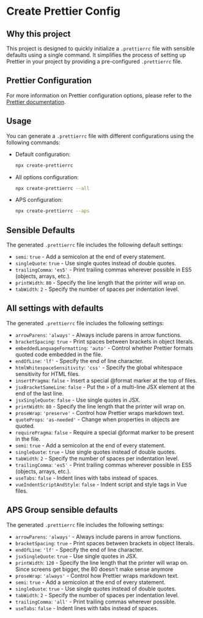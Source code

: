 # Create Prettier Config

## Why this project

This project is designed to quickly initialize a `.prettierrc` file with sensible defaults using a single command. It simplifies the process of setting up Prettier in your project by providing a pre-configured `.prettierrc` file.

## Prettier Configuration

For more information on Prettier configuration options, please refer to the [Prettier documentation](https://prettier.io/docs/en/options.html).

## Usage

You can generate a `.prettierrc` file with different configurations using the following commands:

- Default configuration:
  ```sh
  npx create-prettierrc
  ```

- All options configuration:
  ```sh
  npx create-prettierrc --all
  ```

- APS configuration:
  ```sh
  npx create-prettierrc --aps
  ```

## Sensible Defaults

The generated `.prettierrc` file includes the following default settings:

- `semi`: `true` - Add a semicolon at the end of every statement.
- `singleQuote`: `true` - Use single quotes instead of double quotes.
- `trailingComma`: `'es5'` - Print trailing commas wherever possible in ES5 (objects, arrays, etc.).
- `printWidth`: `80` - Specify the line length that the printer will wrap on.
- `tabWidth`: `2` - Specify the number of spaces per indentation level.

## All settings with defaults

The generated `.prettierrc` file includes the following settings:

- `arrowParens`: `'always'` - Always include parens in arrow functions.
- `bracketSpacing`: `true` - Print spaces between brackets in object literals.
- `embeddedLanguageFormatting`: `'auto'` - Control whether Prettier formats quoted code embedded in the file.
- `endOfLine`: `'lf'` - Specify the end of line character.
- `htmlWhitespaceSensitivity`: `'css'` - Specify the global whitespace sensitivity for HTML files.
- `insertPragma`: `false` - Insert a special @format marker at the top of files.
- `jsxBracketSameLine`: `false` - Put the `>` of a multi-line JSX element at the end of the last line.
- `jsxSingleQuote`: `false` - Use single quotes in JSX.
- `printWidth`: `80` - Specify the line length that the printer will wrap on.
- `proseWrap`: `'preserve'` - Control how Prettier wraps markdown text.
- `quoteProps`: `'as-needed'` - Change when properties in objects are quoted.
- `requirePragma`: `false` - Require a special @format marker to be present in the file.
- `semi`: `true` - Add a semicolon at the end of every statement.
- `singleQuote`: `true` - Use single quotes instead of double quotes.
- `tabWidth`: `2` - Specify the number of spaces per indentation level.
- `trailingComma`: `'es5'` - Print trailing commas wherever possible in ES5 (objects, arrays, etc.).
- `useTabs`: `false` - Indent lines with tabs instead of spaces.
- `vueIndentScriptAndStyle`: `false` - Indent script and style tags in Vue files.

## APS Group sensible defaults

The generated `.prettierrc` file includes the following settings:

- `arrowParens`: `'always'` - Always include parens in arrow functions.
- `bracketSpacing`: `true` - Print spaces between brackets in object literals.
- `endOfLine`: `'lf'` - Specify the end of line character.
- `jsxSingleQuote`: `true` - Use single quotes in JSX.
- `printWidth`: `120` - Specify the line length that the printer will wrap on. Since screens get bigger, the 80 doesn't make sense anymore
- `proseWrap`: `'always'` - Control how Prettier wraps markdown text.
- `semi`: `true` - Add a semicolon at the end of every statement.
- `singleQuote`: `true` - Use single quotes instead of double quotes.
- `tabWidth`: `2` - Specify the number of spaces per indentation level.
- `trailingComma`: `'all'` - Print trailing commas wherever possible.
- `useTabs`: `false` - Indent lines with tabs instead of spaces.
